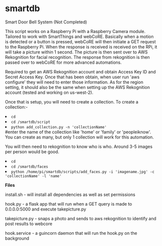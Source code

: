 # smartdb
Smart Door Bell System (Not Completed)

This script works on a Raspberry Pi with a Raspberry Camera module. Tailored to work with SmartThings and webCoRE. Basically when a motion is detected or a button is pressed, webCoRE will then initiate a GET request to the Raspberry Pi. When the response is received is received on the RPi, it will take a picture within 1 second. The picture is then sent over to AWS Rekognition for facial recognition. The response from rekognition is then passed over to webCoRE for more advanced automations.

Required to get an AWS Rekognition account and obtain Access Key ID and Secret Access Key. Once that has been obtain, when user run 'aws configure' they will need to enter those information. As for the region setting, it should also be the same when setting up the AWS Rekognition account (tested and working on us-west-2).

Once that is setup, you will need to create a collection. To create a collection:-

<li><code>cd</code></li>
<li><code>cd /smartdb/script</code></li>
<li><code>python add_collection.py -n 'collectionName'</code></li>
#enter the name of the collection like 'home' or 'family' or 'peopleiknow'. You can create as many, but only 1 collection will work for this automation.

You will then need to rekognition to know who is who. Around 3-5 images per person would be good.

<li><code>cd</code></li>
<li><code>cd /smartdb/faces</code></li>
<li><code>python /home/pi/smartdb/scripts/add_faces.py -i 'imagename.jpg' -c 'collectionName' -l 'name'</code></li>


<b>Files</b>

install.sh - will install all dependencies as well as set permissions

hook.py - a flask app that will run when a GET query is made to 0.0.0.0:5000 and execute takepicture.py

takepicture.py - snaps a photo and sends to aws rekognition to identify and post results to webcore

hook.service - a guincorn daemon that will run the hook.py on the background
